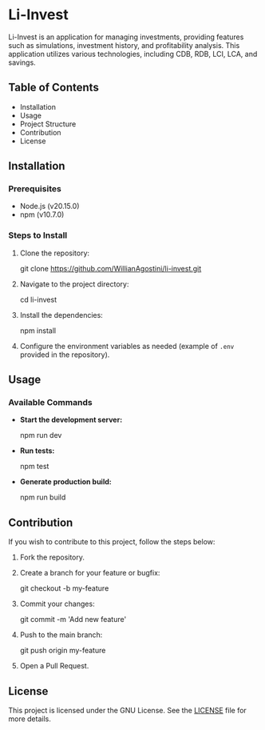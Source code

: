 # Li-Invest

Li-Invest is an application for managing investments, providing features such as simulations, investment history, and profitability analysis. This application utilizes various technologies, including CDB, RDB, LCI, LCA, and savings.

## Table of Contents

- Installation
- Usage
- Project Structure
- Contribution
- License

## Installation

### Prerequisites

- Node.js (v20.15.0)
- npm (v10.7.0)

### Steps to Install

1. Clone the repository:

   git clone https://github.com/WillianAgostini/li-invest.git

2. Navigate to the project directory:

   cd li-invest

3. Install the dependencies:

   npm install

4. Configure the environment variables as needed (example of `.env` provided in the repository).

## Usage

### Available Commands

- **Start the development server:**

  npm run dev

- **Run tests:**

  npm test

- **Generate production build:**

  npm run build

## Contribution

If you wish to contribute to this project, follow the steps below:

1. Fork the repository.
2. Create a branch for your feature or bugfix:

   git checkout -b my-feature

3. Commit your changes:

   git commit -m 'Add new feature'

4. Push to the main branch:

   git push origin my-feature

5. Open a Pull Request.

## License

This project is licensed under the GNU License. See the [LICENSE](LICENSE) file for more details.
